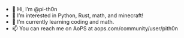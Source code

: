 - 👋 Hi, I’m @pi-th0n
- 👀 I’m interested in Python, Rust, math, and minecraft!
- 🌱 I’m currently learning coding and math.
- 📫 You can reach me on AoPS at aops.com/community/user/pith0n

<!---
pi-th0n/pi-th0n is a ✨ special ✨ repository because its `README.md` (this file) appears on your GitHub profile.
You can click the Preview link to take a look at your changes.
--->
